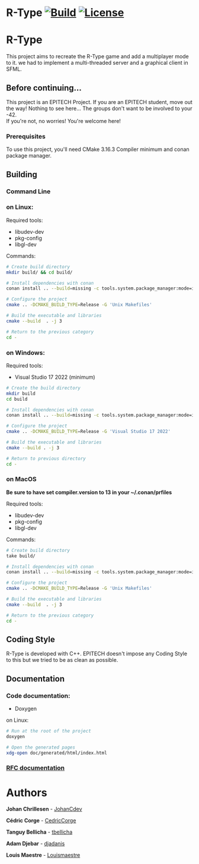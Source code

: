 R-Type
[![Build](https://github.com/JohanCDev/R-Type/actions/workflows/build.yml/badge.svg)](https://github.com/JohanCDev/R-Type/actions/workflows/mirror.yml)
[![License](https://img.shields.io/github/license/JohanCDev/R-Type)](https://github.com/JohanCDev/R-Type)
====

# R-Type

This project aims to recreate the R-Type game and add a multiplayer mode to it. we had to implement a multi-threaded server and a graphical client in SFML.

## Before continuing...

This project is an EPITECH Project. If you are an EPITECH student, move out the way! Nothing to see here... The groups don't want to be involved to your -42.<br/>If you're not, no worries! You're welcome here!

### Prerequisites

To use this project, you'll need CMake 3.16.3 Compiler minimum and conan package manager.

## Building

### **Command Line**

### on Linux:

Required tools:

- libudev-dev
- pkg-config
- libgl-dev

Commands:

```sh
# Create build directory
mkdir build/ && cd build/

# Install dependencies with conan
conan install .. --build=missing -c tools.system.package_manager:mode=install -c tools.system.package_manager:sudo=True

# Configure the project
cmake .. -DCMAKE_BUILD_TYPE=Release -G 'Unix Makefiles'

# Build the executable and libraries
cmake --build  . -j 3

# Return to the previous category
cd -
```

### on Windows:

Required tools:

- Visual Studio 17 2022 (minimum)

```sh
# Create the build directory
mkdir build
cd build

# Install dependencies with conan
conan install .. --build=missing -c tools.system.package_manager:mode=install -c tools.system.package_manager:sudo=True

# Configure the project
cmake .. -DCMAKE_BUILD_TYPE=Release -G 'Visual Studio 17 2022'

# Build the executable and libraries
cmake --build . -j 3

# Return to previous directory
cd -
```

### on MacOS

**Be sure to have set compiler.version to 13 in your ~/.conan/prfiles**

Required tools:

- libudev-dev
- pkg-config
- libgl-dev

Commands:

```sh
# Create build directory
take build/

# Install dependencies with conan
conan install .. --build=missing -c tools.system.package_manager:mode=install -c tools.system.package_manager:sudo=True

# Configure the project
cmake .. -DCMAKE_BUILD_TYPE=Release -G 'Unix Makefiles'

# Build the executable and libraries
cmake --build  . -j 3

# Return to the previous category
cd -
```

## Coding Style

R-Type is developed with C++. EPITECH doesn't impose any Coding Style to this but we tried to be as clean as possible.

## Documentation

### **Code documentation:**

- Doxygen

on Linux:

```sh
# Run at the root of the project
doxygen

# Open the generated pages
xdg-open doc/generated/html/index.html
```

### [**RFC documentation**](https://vivacious-hockey-270.notion.site/RFC-c84eaf8ef30541b2992558992e0b03bd)

# Authors

**Johan Chrillesen** - [JohanCdev](https://github.com/JohanCDev)

**Cédric Corge** - [CedricCorge](https://github.com/CedricCORGE)

**Tanguy Bellicha** - [tbellicha](https://github.com/tbellicha)

**Adam Djebar** - [djadanis](https://github.com/djadanis)

**Louis Maestre** - [Louismaestre](https://github.com/Louismaestre)

